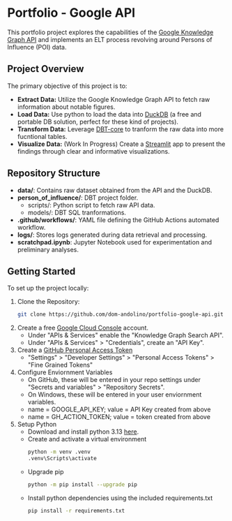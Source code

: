 # Portfolio - Google API

This portfolio project explores the capabilities of the [Google Knowledge Graph API](https://developers.google.com/knowledge-graph) and implements an ELT process revolving around Persons of Influence (POI) data.

## Project Overview

The primary objective of this project is to:

- **Extract Data:** Utilize the Google Knowledge Graph API to fetch raw information about notable figures.
- **Load Data:** Use python to load the data into [DuckDB](https://duckdb.org/) (a free and portable DB solution, perfect for these kind of projects).
- **Transform Data:** Leverage [DBT-core](https://docs.getdbt.com/docs/core/installation-overview) to tranform the raw data into more fucntional tables.
- **Visualize Data:** (Work In Progress) Create a [Streamlit](https://streamlit.io/) app to present the findings through clear and informative visualizations.

## Repository Structure

- **data/**: Contains raw dataset obtained from the API and the DuckDB.
- **person_of_influence/**: DBT project folder.
    - scripts/: Python script to fetch raw API data.
    - models/: DBT SQL tranformations.
- **.github/workflows/**: YAML file defining the GitHub Actions automated workflow.
- **logs/**: Stores logs generated during data retrieval and processing.
- **scratchpad.ipynb**: Jupyter Notebook used for experimentation and preliminary analyses.


## Getting Started

To set up the project locally:

1. Clone the Repository:
   ```bash
   git clone https://github.com/dom-andolino/portfolio-google-api.git
2. Create a free [Google Cloud Console](https://console.cloud.google.com/) account.
    - Under "APIs & Services" enable the "Knowledge Graph Search API".
    - Under "APIs & Services" > "Credentials", create an "API Key".
3. Create a [GitHub Personal Access Token](https://github.com/settings/personal-access-tokens)
    - "Settings" > "Developer Settings" > "Personal Access Tokens" > "Fine Grained Tokens"
4. Configure Enviornment Variables
    - On GitHub, these will be entered in your repo settings under "Secrets and variables" > "Repository Secrets".
    - On Windows, these will be entered in your user enviornment variables. 
    - name = GOOGLE_API_KEY; value = API Key created from above
    - name = GH_ACTION_TOKEN; value = token created from above
5. Setup Python
    - Download and install python 3.13 [here](https://www.python.org/downloads/).
    - Create and activate a virtual environment
        ```bash 
        python -m venv .venv
        .venv\Scripts\activate
    - Upgrade pip
        ```bash
        python -m pip install --upgrade pip
    - Install python dependencies using the included requirements.txt
        ```bash
        pip install -r requirements.txt